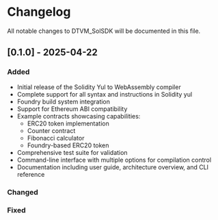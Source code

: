 # Changelog

All notable changes to DTVM_SolSDK  will be documented in this file.

## [0.1.0] - 2025-04-22

### Added

- Initial release of the Solidity Yul to WebAssembly compiler
- Complete support for all syntax and instructions in Solidity yul
- Foundry build system integration
- Support for Ethereum ABI compatibility
- Example contracts showcasing capabilities:
  - ERC20 token implementation
  - Counter contract
  - Fibonacci calculator
  - Foundry-based ERC20 token
- Comprehensive test suite for validation
- Command-line interface with multiple options for compilation control
- Documentation including user guide, architecture overview, and CLI reference

### Changed

### Fixed

